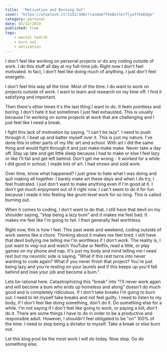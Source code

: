 ```yaml
---
title:  "Motivation and Burning Out"
cover: "https://unsplash.it/1152/300/?random?TheButterflyoftheEdge"
category: personal
date: 03/22/2019
published: true
tags: 
    - mental health
    - burn out
    - motivation
---
```


I don't feel like working on personal projects or do any coding outside of work. I do this stuff all day at my full-time job. Right now I don't feel motivated. In fact, I don't feel like doing much of anything. I just don't feel energetic.

I don't feel this way all the time. Most of the time. I do want to work on projects outside of work. I want to learn and research on my time off. I find it satisfying and important.

Then there's other times it's the last thing I want to do. It feels pointless and boring. I don't hate it but sometimes I just feel exhausted. This is usually because I'm working on some projects at work that are challenging and I just feel like I need a break.

I fight this lack of motivation by saying, "I can't be lazy". I need to push through it. I beat up and batter myself over it. This is just my nature. I've done this in other parts of my life: art and school. With art I did the same thing and would fight through it and just make make make. Never take a day off. Stay up late and get little sleep because I had to make or else I feel lazy or like I'll fail and get left behind. Don't get me wrong - it worked for a while. I did good in school. I made lots of art. I had shows and sold work. 

Over time, know what happened? I just grew to hate what I was doing and quit making all together. I barely make art these days and when I do try, I feel frustrated. I just don't want to make anything even if I'm good at it. I don't get much enjoyment out of it right now. I can't seem to do it for fun because I made it into feeling like grunt-level work for so long. This is called burning out.

When it comes to coding, I don't want to do that. I still have that devil on my shoulder saying, "stop being a lazy bum" and it makes me feel bad. It makes me feel like I'm going to fail. I then generally feel worthless.

Right now, this is how I feel. This past week and weekend, coding outside of work seems like a chore. Thinking about it makes me feel tired. I still have that devil bullying me telling me I'm worthless if I don't work. The reality is, I just want to veg-out and watch YouTube or Netflix, read a little, or play games on my phone and nap. It's just my body and mind telling me I need rest but my neurotic side is saying, "What if this rest turns into never wanting to code again? What if you never finish that project? You're just being lazy and you're resting on your laurels and if this keeps up you'll fall behind and lose your job and become a bum.".

Lets be rational here. Catastrophizing this "break" into "I'll never work again and will become a bum who ends up homeless and along" doesn't do much good and is completely ridiculous. If I don't take breaks I'm going to burn out. I need to let myself take breaks and not feel guilty. I need to listen to my body, if I don't feel like doing something, don't do it. Do something else for a while. I'm not saying if I don't feel like going to work, or paying a bill, don't do it. There are some things I have to do in order to be a productive and responsible adult. However, I shouldn't feel obligated to be "on" 100% of the time. I need to stop being a dictator to myself. Take a break or else burn out. 

Let this blog post be the most work I will do today. Now stop. Go do something else.